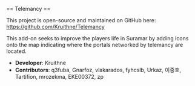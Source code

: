 == Telemancy ==

This project is open-source and maintained on GitHub here: https://github.com/Kruithne/Telemancy

This add-on seeks to improve the players life in Suramar by adding icons onto the map indicating where the portals networked by telemancy are located.

* **Developer**: Kruithne
* **Contributors**: q3fuba, Gnarfoz, vlakarados, fyhcslb, Urkaz, 이중호, Tartifion, mrozekma, EKE00372, zp